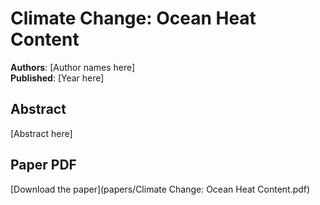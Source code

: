 # Climate Change: Ocean Heat Content

**Authors**: [Author names here]  
**Published**: [Year here]

## Abstract

[Abstract here]

## Paper PDF

[Download the paper](papers/Climate Change: Ocean Heat Content.pdf)
